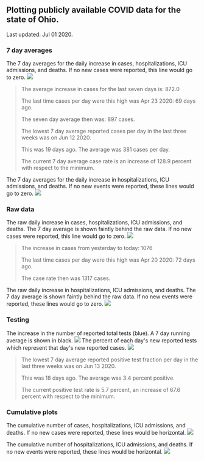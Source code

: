 ## Plotting publicly available COVID data for the state of Ohio. 

Last updated: Jul 01 2020. 

### 7 day averages
The 7 day averages for the daily increase in cases, hospitalizations, ICU admissions, and deaths. If no new cases were reported, this line would go to zero.
![](7dayaverage_cases.png)

>The average increase in cases for the last seven days is: 872.0
>
>The last time cases per day were this high was Apr 23 2020: 69 days ago.
>
>The seven day average then was: 897 cases.
>
>
>The lowest 7 day average reported cases per day in the last three weeks was on Jun 12 2020.
>
>This was 19 days ago. The average was 381 cases per day.
>
>The current 7 day average case rate is an increase of 128.9 percent with respect to the minimum.

The 7 day averages for the daily increase in hospitalizations, ICU admissions, and deaths. If no new events were reported, these lines would go to zero.
![](7dayaverage_hospital.png)

### Raw data
The raw daily increase in cases, hospitalizations, ICU admissions, and deaths. The 7 day average is shown faintly behind the raw data. If no new cases were reported, this line would go to zero.
![](DailyCases.png)

>The increase in cases from yesterday to today: 1076 
>
>The last time cases per day were this high was Apr 20 2020: 72 days ago. 
>
>The case rate then was 1317 cases.

The raw daily increase in hospitalizations, ICU admissions, and deaths. The 7 day average is shown faintly behind the raw data. If no new events were reported, these lines would go to zero.
![](DailyHospitalizations.png)

### Testing
The increase in the number of reported total tests (blue). A 7 day running average is shown in black.
![](DailyTests.png)
The percent of each day's new reported tests which represent that day's new reported cases.
![](percentpositive_tests.png)

>The lowest 7 day average reported positive test fraction per day in the last three weeks was on Jun 13 2020.
>
>This was 18 days ago. The average was 3.4 percent positive. 
>
>The current positive test rate is 5.7 percent, an increase of 67.6 percent with respect to the minimum. 

### Cumulative plots
The cumulative number of cases, hospitalizations, ICU admissions, and deaths. If no new cases were reported, these lines would be horizontal.
![](Cases.png)

The cumulative number of hospitalizations, ICU admissions, and deaths. If no new events were reported, these lines would be horizontal.
![](Hospitalizations.png)
